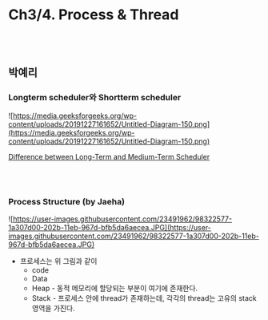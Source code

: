 # Ch3/4. Process & Thread 

<br>
<br>

## 박예리
### Longterm scheduler와 Shortterm scheduler
![https://media.geeksforgeeks.org/wp-content/uploads/20191227161652/Untitled-Diagram-150.png](https://media.geeksforgeeks.org/wp-content/uploads/20191227161652/Untitled-Diagram-150.png)

[Difference between Long-Term and Medium-Term Scheduler](https://www.geeksforgeeks.org/process-schedulers-in-operating-system/)
	
<br>
<br>

### Process Structure (by Jaeha)
![https://user-images.githubusercontent.com/23491962/98322577-1a307d00-202b-11eb-967d-bfb5da6aecea.JPG](https://user-images.githubusercontent.com/23491962/98322577-1a307d00-202b-11eb-967d-bfb5da6aecea.JPG)

- 프로세스는 위 그림과 같이
    - code
    - Data
    - Heap - 동적 메모리에 할당되는 부분이 여기에 존재한다.
    - Stack - 프로세스 안에 thread가 존재하는데, 각각의 thread는 고유의 stack 영역을 가진다.

<br>
<br>





